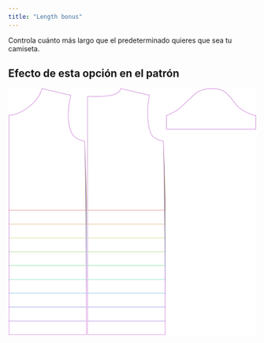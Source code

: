 ```yaml
---
title: "Length bonus"
---
```


Controla cuánto más largo que el predeterminado quieres que sea tu camiseta.

## Efecto de esta opción en el patrón

![Esta imagen muestra el efecto de esta opción superponiendo varias variantes que tienen un valor diferente para esta opción](teagan_lengthbonus_sample.svg "Effect of this option on the pattern")
